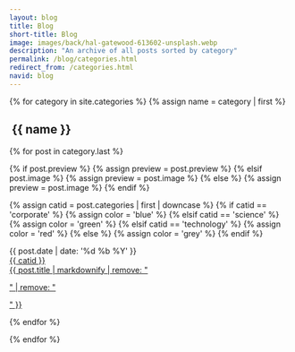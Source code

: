 ```yaml
---
layout: blog
title: Blog
short-title: Blog
image: images/back/hal-gatewood-613602-unsplash.webp
description: "An archive of all posts sorted by category"
permalink: /blog/categories.html
redirect_from: /categories.html
navid: blog
---
```


{% for category in site.categories %}
{% assign name = category | first %}

<div id="{{ name }}" class="section">

<h2 class="section-title">
  <i class="fas fa-asterisk" style="transform: scale(0.9); vertical-align: bottom;"></i>
  <span style="padding-left: 0.2em;">{{ name }}</span>
</h2>

<div class="grid">

{% for post in category.last %}

{% if post.preview %}
  {% assign preview = post.preview %}
{% elsif post.image %}
  {% assign preview = post.image %}
{% else %}
  {% assign preview = post.image %}
{% endif %}

{% assign catid = post.categories | first | downcase %}
{% if catid == 'corporate' %}
  {% assign color = 'blue' %}
{% elsif catid == 'science' %}
  {% assign color = 'green' %}
{% elsif catid == 'technology' %}
  {% assign color = 'red' %}
{% else %}
  {% assign color = 'grey' %}
{% endif %}

<div class="cell">
  <span class="label">{{ post.date | date: '%d %b %Y' }}</span>
  <a href="{{ site.url }}{{ post.url }}" title="{{ post.title }}">
  <div class="card">
    <div class="ribbon-box">
      <div class="ribbon-wrapper">
          <div class="{{ color }}-ribbon">{{ catid }}</div>
      </div>
    </div>
    <div class="card-image" style="
      background: url({{ site.url }}/{{ preview }}) no-repeat;
      background-size: cover;"></div>
    <div class="card-text card-text-{{ color }}">
        {{ post.title | markdownify | remove: "<p>" | remove: "</p>" }}
    </div>
  </div>
  </a>
</div>

{% endfor %}

<div class="cell"></div>
<div class="cell"></div>

</div>
</div>
{% endfor %}
